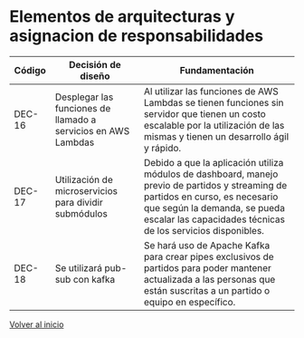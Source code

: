 # Elementos de arquitecturas y asignacion de responsabilidades

| Código  | Decisión de diseño                                           | Fundamentación                                                                                                                                                          |
|---------|--------------------------------------------------------------|-------------------------------------------------------------------------------------------------------------------------------------------------------------------------|
| DEC-16  | Desplegar las funciones de llamado a servicios en AWS Lambdas | Al utilizar las funciones de AWS Lambdas se tienen funciones sin servidor que tienen un costo escalable por la utilización de las mismas y tienen un desarrollo ágil y rápido. |
| DEC-17  | Utilización de microservicios para dividir submódulos         | Debido a que la aplicación utiliza módulos de dashboard, manejo previo de partidos y streaming de partidos en curso, es necesario que según la demanda, se pueda escalar las capacidades técnicas de los servicios disponibles. |
| DEC-18  | Se utilizará pub-sub con kafka                                | Se hará uso de Apache Kafka para crear pipes exclusivos de partidos para poder mantener actualizada a las personas que están suscritas a un partido o equipo en específico. |


[Volver al inicio](../ADD.md)